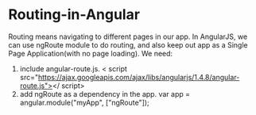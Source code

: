 # Routing-in-Angular
Routing means navigating to different pages in our app. In AngularJS, we can use ngRoute module to do routing, and also keep out app as a Single Page Application(with no page loading).
We need:

1. include angular-route.js. < script src="https://ajax.googleapis.com/ajax/libs/angularjs/1.4.8/angular-route.js"></ script>
2. add ngRoute as a dependency in the app. var app = angular.module("myApp", ["ngRoute"]);
